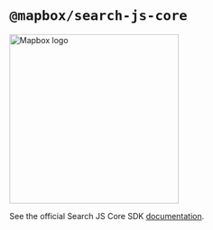 # `@mapbox/search-js-core`

<!-- ![Hero](./hero.png) -->

[<img width="300" alt="Mapbox logo" src="https://static-assets.mapbox.com/www/logos/mapbox-logo-black.png">](https://www.mapbox.com/)

See the official Search JS Core SDK [documentation](https://docs.mapbox.com/mapbox-search-js/api/core/).
